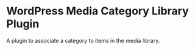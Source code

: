 WordPress Media Category Library Plugin
==========

A plugin to associate a category to items in the media library.
